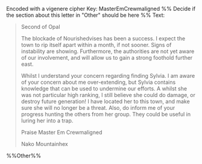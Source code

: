 Encoded with a vigenere cipher
	Key: MasterEmCrewmaligned
%% Decide if the section about this letter in "Other" should be here %%
Text:
>Second of Opal  
>
>The blockade of Nourishedvises has been a success. I expect the town to rip itself apart within a month, if not sooner. Signs of instability are showing. Furthermore, the authorities are not yet aware of our involvement, and will allow us to gain a strong foothold further east.  
>
>Whilst I understand your concern regarding finding Sylvia. I am aware of your concern about me over-extending, but Sylvia contains knowledge that can be used to undermine our efforts. A whilst she was not particular high ranking, I still believe she could do damage, or destroy future generation! I have located her to this town, and make sure she will no longer be a threat. Also, do inform me of your progress hunting the others from her group. They could be useful in luring her into a trap.  
>
>Praise Master Em Crewmaligned  
>
>Nako Mountainhex

%%Other%%